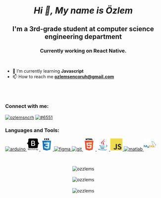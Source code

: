 <h1 align="center"><em><b><b>Hi 👋, My name is Özlem </em></b></b></h1>
<h2 align = "center">I'm a 3rd-grade student at computer science engineering department </h2>
<h3 align="center">Currently working on React Native. </h3><br>

- 🌱 I’m currently learning <b> Javascript </b>
- 📫 How to reach me **ozlemsencoruh@gmail.com**
<br><br>

<p align="center">
  <br>
  

</p>
<h3 align="left">Connect with me:</h3>
<p align="left">
<a href="https://instagram.com/ozlemsncrh" target="blank"><img align="center" src="https://raw.githubusercontent.com/rahuldkjain/github-profile-readme-generator/master/src/images/icons/Social/instagram.svg" alt="ozlemsncrh" height="30" width="40" /></a>
<a href="https://discord.gg/#6551" target="blank"><img align="center" src="https://raw.githubusercontent.com/rahuldkjain/github-profile-readme-generator/master/src/images/icons/Social/discord.svg" alt="#6551" height="30" width="40" /></a>
</p>

<h3 align="left">Languages and Tools:</h3>
<p align="left"> <a href="https://www.arduino.cc/" target="_blank" rel="noreferrer"> <img src="https://cdn.worldvectorlogo.com/logos/arduino-1.svg" alt="arduino" width="40" height="40"/> </a> <a href="https://getbootstrap.com" target="_blank" rel="noreferrer"> <img src="https://raw.githubusercontent.com/devicons/devicon/master/icons/bootstrap/bootstrap-plain-wordmark.svg" alt="bootstrap" width="40" height="40"/> </a> <a href="https://www.w3schools.com/css/" target="_blank" rel="noreferrer"> <img src="https://raw.githubusercontent.com/devicons/devicon/master/icons/css3/css3-original-wordmark.svg" alt="css3" width="40" height="40"/> </a> <a href="https://www.figma.com/" target="_blank" rel="noreferrer"> <img src="https://www.vectorlogo.zone/logos/figma/figma-icon.svg" alt="figma" width="40" height="40"/> </a> <a href="https://git-scm.com/" target="_blank" rel="noreferrer"> <img src="https://www.vectorlogo.zone/logos/git-scm/git-scm-icon.svg" alt="git" width="40" height="40"/> </a> <a href="https://www.w3.org/html/" target="_blank" rel="noreferrer"> <img src="https://raw.githubusercontent.com/devicons/devicon/master/icons/html5/html5-original-wordmark.svg" alt="html5" width="40" height="40"/> </a> <a href="https://www.java.com" target="_blank" rel="noreferrer"> <img src="https://raw.githubusercontent.com/devicons/devicon/master/icons/java/java-original.svg" alt="java" width="40" height="40"/> </a> <a href="https://developer.mozilla.org/en-US/docs/Web/JavaScript" target="_blank" rel="noreferrer"> <img src="https://raw.githubusercontent.com/devicons/devicon/master/icons/javascript/javascript-original.svg" alt="javascript" width="40" height="40"/> </a> <a href="https://www.mathworks.com/" target="_blank" rel="noreferrer"> <img src="https://upload.wikimedia.org/wikipedia/commons/2/21/Matlab_Logo.png" alt="matlab" width="40" height="40"/> </a> <a href="https://www.mysql.com/" target="_blank" rel="noreferrer"> <img src="https://raw.githubusercontent.com/devicons/devicon/master/icons/mysql/mysql-original-wordmark.svg" alt="mysql" width="40" height="40"/> </a> </p>
<br>
<p align= "center">
<img align="center" src="https://github-readme-stats.vercel.app/api?username=ozzlems&theme=merko&hide_border=false&include_all_commits=false&count_private=false" alt="ozzlems" /> <br> <br>
<img align="center"  src="https://github-readme-stats.vercel.app/api/top-langs/?username=ozzlems&theme=merko&hide_border=false&include_all_commits=false&count_private=false&layout=compact" alt="ozzlems"> <br><br>
  <img align="center" src="https://github-readme-streak-stats.herokuapp.com/?user=ozzlems&theme=merko&hide_border=false" alt="ozzlems">
</p>

